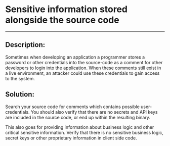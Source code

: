 # Sensitive information stored alongside the source code
-------

## Description:

Sometimes when developing an application a programmer stores a password or other
credentials into the source-code as a comment for other developers to
login into the application. When these comments still exist in a live environment,
an attacker could use these credentials to gain access to the system.


## Solution:

Search your source code for comments which contains possible user-credentials.
You should also verify that there are no secrets and API keys are included in the
source code, or end up within the resulting binary.

This also goes for providing information about business logic and other critical sensitive
information. Verify that there is no sensitive business logic, secret keys or other
proprietary information in client side code.
